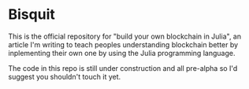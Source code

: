 # Bisquit
This is the official repository for "build your own blockchain in Julia", an article I'm writing to teach peoples understanding blockchain better by inplementing their own one by using the Julia programming language.

The code in this repo is still under construction and all pre-alpha so I'd suggest you shouldn't touch it yet.


